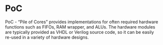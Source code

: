PoC
===

PoC - “Pile of Cores” provides implementations for often required hardware functions such as FIFOs, RAM wrapper, and ALUs. The hardware modules are typically provided as VHDL or Verilog source code, so it can be easily re-used in a variety of hardware designs.
